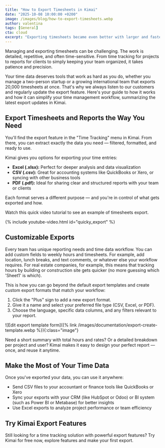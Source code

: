 ```yaml
---
title: "How to Export Timesheets in Kimai"
date: "2025-10-08 10:00:00 +0200"
image: /images/blog/how-to-export-timesheets.webp
author: valentina
tags: [General]
cta: cloud
excerpt: "Exporting timesheets became even better with larger and faster exports and customizable templates."
---
```


Managing and exporting timesheets can be challenging. The work is detailed, repetitive, and often time-sensitive. 
From time tracking for projects to reports for clients to simply keeping your team organized, it takes patience and precision.

Your time data deserves tools that work as hard as you do, whether you manage a two-person startup or a growing international team that exports 20,000 timesheets at once. 
That's why we always listen to our customers and regularly update the export feature. 
Here's your guide to how it works and how it can simplify your time management workflow, summarizing the latest export updates in Kimai.

## Export Timesheets and Reports the Way You Need

You'll find the export feature in the "Time Tracking" menu in Kimai. 
From there, you can extract exactly the data you need — filtered, formatted, and ready to use.

Kimai gives you options for exporting your time entries:

* **Excel (.xlsx):** Perfect for deeper analysis and data visualization
* **CSV (.csv):** Great for accounting systems like QuickBooks or Xero, or syncing with other business tools
* **PDF (.pdf):** Ideal for sharing clear and structured reports with your team or clients

Each format serves a different purpose — and you're in control of what gets exported and how.

Watch this quick video tutorial to see an example of timesheets export.

{% include youtube-video.html id="quicky_export" %}

## Customizable Exports

Every team has unique reporting needs and time data workflow. 
You can add custom fields to weekly hours and timesheets. 
For example, add location, lunch breaks, and text comments, or whatever else your workflow requires. 
For real estate companies, for example, this means that tracking hours by building or construction site gets quicker (no more guessing which 'Sheet1' is which).

This is how you can go beyond the default export templates and create custom export formats that match your workflow:

1. Click the "Plus" sign to add a new export format.
2. Give it a name and select your preferred file type (CSV, Excel, or PDF).
3. Choose the language, specific data columns, and any filters relevant to your report.

![Edit export template form]({% link /images/documentation/export-create-template.webp %}){:class="image"}

Need a short summary with total hours and rates? Or a detailed breakdown per project and user? 
Kimai makes it easy to design your perfect report — once, and reuse it anytime.

## Make the Most of Your Time Data

Once you've exported your data, you can use it anywhere:

* Send CSV files to your accountant or finance tools like QuickBooks or Xero
* Sync your exports with your CRM (like HubSpot or Odoo) or BI system (such as Power BI or Metabase) for better insights
* Use Excel exports to analyze project performance or team efficiency

## Try Kimai Export Features

Still looking for a time tracking solution with powerful export features? Try Kimai for free now, explore features and make your first export.
